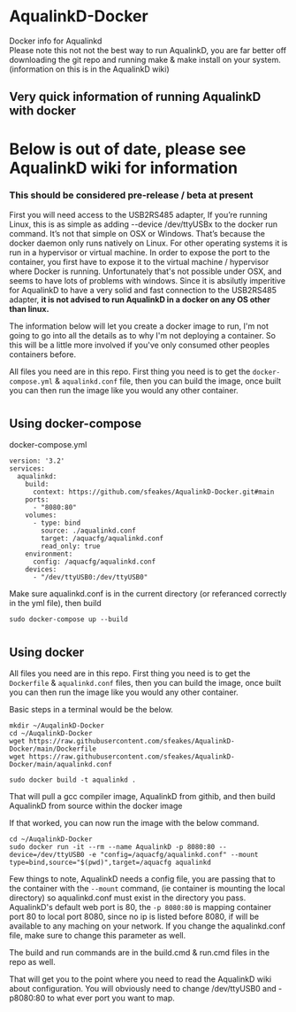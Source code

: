 # AqualinkD-Docker
Docker info for Aqualinkd  
Please note this not not the best way to run AqualinkD, you are far better off downloading the git repo and running make & make install on your system. (information on this is in the AqualinkD wiki)

## Very quick information of running AqualinkD with docker ##


# Below is out of date, please see AqualinkD wiki for information #

### This should be considered pre-release / beta at present ###
First you will need access to the USB2RS485 adapter, If you’re running Linux, this is as simple as adding --device /dev/ttyUSBx to the docker run command. It’s not that simple on OSX or Windows. That’s because the docker daemon only runs natively on Linux. For other operating systems it is run in a hypervisor or virtual machine. In order to expose the port to the container, you first have to expose it to the virtual machine / hypervisor where Docker is running. Unfortunately that's not possible under OSX, and seems to have lots of problems with windows. Since it is absilutly imperitive for AqualinkD to have a very solid and fast connection to the USB2RS485 adapter, <b>it is not advised to run AqualinkD in a docker on any OS other than linux.</b>

The information below will let you create a docker image to run, I'm not going to go into all the details as to why I'm not deploying a container.  So this will be a little more involved if you've only consumed other peoples containers before.

All files you need are in this repo.  First thing you need is to get the `docker-compose.yml` & `aqualinkd.conf` file, then you can build the image, once built you can then run the image like you would any other container.

#
## Using docker-compose ##

docker-compose.yml
```
version: '3.2'
services:
  aqualinkd:
    build:
      context: https://github.com/sfeakes/AqualinkD-Docker.git#main
    ports:
      - "8080:80"
    volumes:
      - type: bind
        source: ./aqualinkd.conf
        target: /aquacfg/aqualinkd.conf
        read_only: true
    environment:
      config: /aquacfg/aqualinkd.conf
    devices:
      - "/dev/ttyUSB0:/dev/ttyUSB0"
```

Make sure aqualinkd.conf is in the current directory (or referanced correctly in the yml file), then build
```
sudo docker-compose up --build
```
#
## Using docker ##

All files you need are in this repo. First thing you need is to get the `Dockerfile` & `aqualinkd.conf` files, then you can build the image, once built you can then run the image like you would any other container.

Basic steps in a terminal would be the below.
```
mkdir ~/AuqalinkD-Docker
cd ~/AuqalinkD-Docker
wget https://raw.githubusercontent.com/sfeakes/AqualinkD-Docker/main/Dockerfile
wget https://raw.githubusercontent.com/sfeakes/AqualinkD-Docker/main/aqualinkd.conf 

sudo docker build -t aqualinkd .
```

That will pull a gcc compiler image, AqualinkD from githib, and then build AqualinkD from source within the docker image

If that worked, you can now run the image with the below command.
```
cd ~/AuqalinkD-Docker
sudo docker run -it --rm --name AqualinkD -p 8080:80 --device=/dev/ttyUSB0 -e "config=/aquacfg/aqualinkd.conf" --mount type=bind,source="$(pwd)",target=/aquacfg aqualinkd
```
Few things to note, AqualinkD needs a config file, you are passing that to the container with the `--mount` command, (ie container is mounting the local directory) so aqualinkd.conf must exist in the directory you pass. AqualinkD's default web port is 80, the `-p 8080:80` is mapping container port 80 to local port 8080, since no ip is listed before 8080, if will be available to any maching on your network.  If you change the aqualinkd.conf file, make sure to change this parameter as well.

The build and run commands are in the build.cmd & run.cmd files in the repo as well.

That will get you to the point where you need to read the AqualinkD wiki about configuration.
You will obviously need to change /dev/ttyUSB0 and -p8080:80 to what ever port you want to map.




